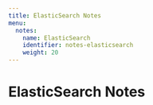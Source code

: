 ```yaml
---
title: ElasticSearch Notes
menu:
  notes:
    name: ElasticSearch
    identifier: notes-elasticsearch
    weight: 20
---
```

# ElasticSearch Notes